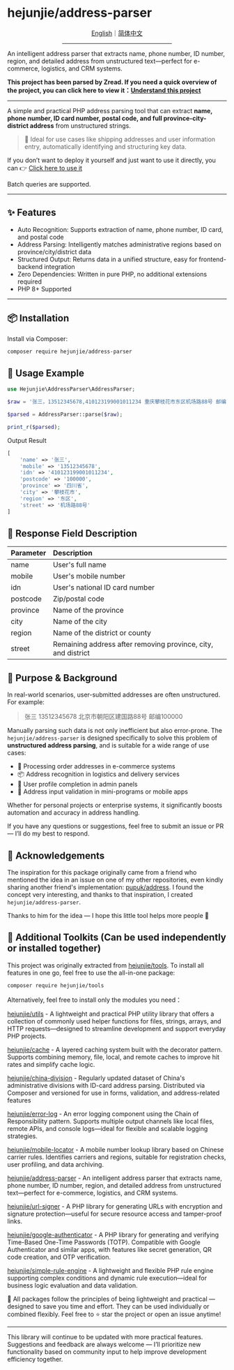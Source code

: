 # hejunjie/address-parser

<div align="center">
  <a href="./README.md">English</a>｜<a href="./README.zh-CN.md">简体中文</a>
  <hr width="50%"/>
</div>

An intelligent address parser that extracts name, phone number, ID number, region, and detailed address from unstructured text—perfect for e-commerce, logistics, and CRM systems.

**This project has been parsed by Zread. If you need a quick overview of the project, you can click here to view it：[Understand this project](https://zread.ai/zxc7563598/php-address-parser)**

---

A simple and practical PHP address parsing tool that can extract **name, phone number, ID card number, postal code, and full province-city-district address** from unstructured strings.

> 🚀 Ideal for use cases like shipping addresses and user information entry, automatically identifying and structuring key data.

If you don’t want to deploy it yourself and just want to use it directly, you can 👉 [Click here to use it](https://hejunjie.life/composer/address-parser)

Batch queries are supported.

---

## ✨ Features

- Auto Recognition: Supports extraction of name, phone number, ID card, and postal code
- Address Parsing: Intelligently matches administrative regions based on province/city/district data
- Structured Output: Returns data in a unified structure, easy for frontend-backend integration
- Zero Dependencies: Written in pure PHP, no additional extensions required
- PHP 8+ Supported

---

## 📦 Installation

Install via Composer:

```bash
composer require hejunjie/address-parser
```

## 🧠 Usage Example

```php
use Hejunjie\AddressParser\AddressParser;

$raw = '张三，13512345678,410123199001011234 重庆攀枝花市东区机场路88号 邮编100000';

$parsed = AddressParser::parse($raw);

print_r($parsed);

```

Output Result

```php
[
    'name' => '张三',
    'mobile' => '13512345678',
    'idn' => '410123199001011234',
    'postcode' => '100000',
    'province' => '四川省',
    'city' => '攀枝花市',
    'region' => '东区',
    'street' => '机场路88号'
]
```

## 🧩 Response Field Description

| Parameter | Description |
|:-------|:-----|
| name | User's full name |
| mobile | User's mobile number |
| idn | User's national ID card number |
| postcode | Zip/postal code |
| province | Name of the province |
| city | Name of the city |
| region | Name of the district or county |
| street | Remaining address after removing province, city, and district |

## 🧰 Purpose & Background

In real-world scenarios, user-submitted addresses are often unstructured. For example:

> 张三 13512345678 北京市朝阳区建国路88号 邮编100000

Manually parsing such data is not only inefficient but also error-prone. The `hejunjie/address-parser` is designed specifically to solve this problem of **unstructured address parsing**, and is suitable for a wide range of use cases:

- 🛒 Processing order addresses in e-commerce systems
- 📦 Address recognition in logistics and delivery services
- 🧾 User profile completion in admin panels
- 📱 Address input validation in mini-programs or mobile apps

Whether for personal projects or enterprise systems, it significantly boosts automation and accuracy in address handling.

If you have any questions or suggestions, feel free to submit an issue or PR — I’ll do my best to respond.

## 🙏 Acknowledgements

The inspiration for this package originally came from a friend who mentioned the idea in an issue on one of my other repositories, even kindly sharing another friend's implementation: [pupuk/address](https://github.com/pupuk/address). I found the concept very interesting, and thanks to that inspiration, I created `hejunjie/address-parser`.

Thanks to him for the idea — I hope this little tool helps more people 🙌

## 🔧 Additional Toolkits (Can be used independently or installed together)

This project was originally extracted from [hejunjie/tools](https://github.com/zxc7563598/php-tools).
To install all features in one go, feel free to use the all-in-one package:

```bash
composer require hejunjie/tools
```

Alternatively, feel free to install only the modules you need：

[hejunjie/utils](https://github.com/zxc7563598/php-utils) - A lightweight and practical PHP utility library that offers a collection of commonly used helper functions for files, strings, arrays, and HTTP requests—designed to streamline development and support everyday PHP projects.

[hejunjie/cache](https://github.com/zxc7563598/php-cache) - A layered caching system built with the decorator pattern. Supports combining memory, file, local, and remote caches to improve hit rates and simplify cache logic.

[hejunjie/china-division](https://github.com/zxc7563598/php-china-division) - Regularly updated dataset of China's administrative divisions with ID-card address parsing. Distributed via Composer and versioned for use in forms, validation, and address-related features

[hejunjie/error-log](https://github.com/zxc7563598/php-error-log) - An error logging component using the Chain of Responsibility pattern. Supports multiple output channels like local files, remote APIs, and console logs—ideal for flexible and scalable logging strategies.

[hejunjie/mobile-locator](https://github.com/zxc7563598/php-mobile-locator) - A mobile number lookup library based on Chinese carrier rules. Identifies carriers and regions, suitable for registration checks, user profiling, and data archiving.

[hejunjie/address-parser](https://github.com/zxc7563598/php-address-parser) - An intelligent address parser that extracts name, phone number, ID number, region, and detailed address from unstructured text—perfect for e-commerce, logistics, and CRM systems.

[hejunjie/url-signer](https://github.com/zxc7563598/php-url-signer) - A PHP library for generating URLs with encryption and signature protection—useful for secure resource access and tamper-proof links.

[hejunjie/google-authenticator](https://github.com/zxc7563598/php-google-authenticator) - A PHP library for generating and verifying Time-Based One-Time Passwords (TOTP). Compatible with Google Authenticator and similar apps, with features like secret generation, QR code creation, and OTP verification.

[hejunjie/simple-rule-engine](https://github.com/zxc7563598/php-simple-rule-engine) - A lightweight and flexible PHP rule engine supporting complex conditions and dynamic rule execution—ideal for business logic evaluation and data validation.

👀 All packages follow the principles of being lightweight and practical — designed to save you time and effort. They can be used individually or combined flexibly. Feel free to ⭐ star the project or open an issue anytime!

---

This library will continue to be updated with more practical features. Suggestions and feedback are always welcome — I’ll prioritize new functionality based on community input to help improve development efficiency together.
